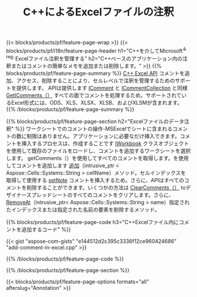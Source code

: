 ﻿---
title: C++によるExcelファイルの注釈
url: /ja/cpp/annotation/
description: C++ライブラリを使用してExcelおよびOpenOfficeスプレッドシートのデータ注釈コメントを追加または削除します。
---
{{< blocks/products/pf/feature-page-wrap >}}
{{< blocks/products/pf/i18n/feature-page-header h1="C++を介してMicrosoft<sup>＆reg; </sup>Excelファイル注釈を管理する" h2="C++ベースのアプリケーション内の注釈またはコメントの簡単なメモを追加または削除します。" >}}
{{% blocks/products/pf/feature-page-summary %}}
[C++ Excel API](/cells/cpp/) コメントを追加、アクセス、削除することにより、セルレベルで注釈を管理するためのサポートを提供します。 APIは提供します [IComment](https://reference.aspose.com/cells/cpp/class/aspose.cells.i_comment) と [ICommentCollection](https://reference.aspose.com/cells/cpp/class/aspose.cells.i_comment_collection) と同様 [GetIComments（）](https://reference.aspose.com/cells/cpp/class/aspose.cells.i_worksheet#ae7cce5f85b7b25a1e5c58df1b613ca5a) すべての面でコメントを処理するため。サポートされているExcel形式には、ODS、XLS、XLSX、XLSB、およびXLSMが含まれます。
{{% /blocks/products/pf/feature-page-summary %}}

{{% blocks/products/pf/feature-page-section h2="Excelファイルのデータ注釈" %}}
ワークシートでのコメントの操作-MSExcelでシートに含まれるコメントの数に制限はありません。アプリケーションに必要なだけ挿入できます。コメントを挿入するプロセスは、作成することです [IWorkbook](https://reference.aspose.com/cells/cpp/class/aspose.cells.i_workbook) クラスオブジェクトを使用して既存のファイルをロードし、コメントを追加するワークシートを選択します。 getComments（）を使用してすべてのコメントを取得します。を使用してコメントを追加します [追加](https://reference.aspose.com/cells/cpp/class/aspose.cells.i_comment_collection#a3f014415e292fa15c6220e9727dad384)（intrusive_ptr < Aspose::Cells::Systems::String > cellName）メソッド。セルインデックスを取得して使用する [setNote](https://reference.aspose.com/cells/cpp/com.aspose.cells/comment#Note) コメントを挿入するため。さらに、APIはすべてのコメントを削除することができます。いくつかの方法は [ClearComments（）](https://reference.aspose.com/cells/cpp/class/aspose.cells.i_worksheet#ad4e0ea291ae60fc1b5d815e520edc6c3) toデザイナースプレッドシートのすべてのコメントをクリアします。さらに、 [RemoveAt](https://reference.aspose.com/cells/cpp/class/aspose.cells.i_worksheet_collection#addabcc7d7d76874694018fb3ba37b72c)（intrusive_ptr< Aspose::Cells::Systems::String > name）指定されたインデックスまたは指定された名前の要素を削除するメソッド。

{{% blocks/products/pf/feature-page-code h3="C++Excelファイル内にコメントを追加するコード" %}}

{{< gist "aspose-com-gists" "e144512d2c395c3336f12ce960424686" "add-comment-in-excel.cpp" >}}

{{% /blocks/products/pf/feature-page-code %}}

{{% /blocks/products/pf/feature-page-section %}}

{{< blocks/products/pf/feature-page-options formats="all" afterslug="Annotation" >}}